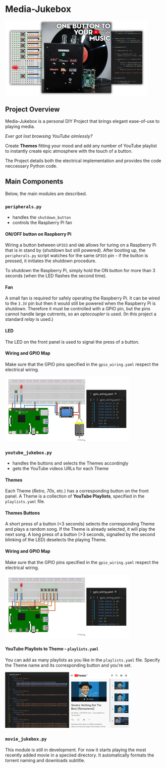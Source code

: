 # Media-Jukebox

<p align="left">
  <img width="460"src="documentation_images/post_photo.png">
</p>

## Project Overview
Media-Jukebox is a personal DIY Project that brings elegant ease-of-use to playing media. 

*Ever got lost browsing YouTube aimlessly?* 

Create **Themes** fitting your mood and add any number of YouTube playlist to instantly create epic atmosphere with the touch of a button.

The Project details both the electrical implementation and provides the code neccessary Python code. 

## Main Components

Below, the main modules are described.

### `peripherals.py`
- handles the `shutdown_button`
- controls the Raspberry Pi fan

#### ON/OFF button on Raspberry Pi ####
Wiring a button between `GPIO3` and `GND` allows for turing on a Raspberry Pi that is in stand by (shutdown but still powered).
After booting up, the `peripherals.py` script watches for the same `GPIO3` pin - if the button is pressed, it initiates the shutdown procedure.

To shutdown the Raspberry Pi, simply hold the ON button for more than 3 seconds (when the LED flashes the second time).


#### Fan ####
A small fan is required for safely operating the Raspberry Pi. It can be wired to the `3.3V` pin but then it would still be powered when the Raspberry Pi is shutdown. Therefore it must be controlled with a GPIO pin, but the pins cannot handle large cutrrents, so an *optocoupler* is used. (In this project a standard *relay* is used.)

#### LED ####
The LED on the front panel is used to signal the press of a button.

#### Wiring and GPIO Map ####
Make sure that the GPIO pins specified in the `gpio_wiring.yaml` respect the electrical wiring.
<p align="left">
  <img width="400"src="documentation_images/adding_peripherals_gpio.png">
</p>

### `youtube_jukebox.py`
- handles the buttons and selects the Themes accordingly
- gets the YouTube videos URLs for each Theme

#### Themes ####
Each Theme (*Retro*, *70s*, etc.) has a corresponding button on the front panel. A Theme is a collection of **YouTube Playlists**, specified in the `playlists.yaml` file. 

#### Themes Buttons ####
A short press of a button (<3 seconds) selects the corresponding Theme and plays a random song. If the Theme is already selected, it will play the next song. A long press of a button (>3 seconds, signalled by the second blinking of the LED) deselects the playing Theme.

#### Wiring and GPIO Map ####
Make sure that the GPIO pins specified in the `gpio_wiring.yaml` respect the electrical wiring.
<p align="left">
  <img width="400"src="documentation_images/adding_jukebox_gpio.png">
</p>

#### YouTube Playlists to Theme - `playlists.yaml` ####
You can add as many playlists as you like in the `playlists.yaml` file. Specify the Theme name and its corresponding button and you're set. 
<p align="left">
  <img width="400"src="documentation_images/adding_playlists.png">
</p>

### `movie_jukebox.py`
This module is still in development. For now it starts playing the most recently added movie in a speciied directory. It automatically formats the torrent naming and downloads subtitle.




